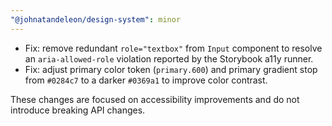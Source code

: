 ```yaml
---
"@johnatandeleon/design-system": minor
---
```


- Fix: remove redundant `role="textbox"` from `Input` component to resolve an `aria-allowed-role` violation reported by the Storybook a11y runner.
- Fix: adjust primary color token (`primary.600`) and primary gradient stop from `#0284c7` to a darker `#0369a1` to improve color contrast.

These changes are focused on accessibility improvements and do not introduce breaking API changes.
